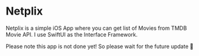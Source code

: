 # Netplix

Netplix is a simple iOS App where you can get list of Movies from TMDB Movie API. 
I use SwiftUI as the Interface Framework. 

Please note this app is not done yet! So please wait for the future update 🙌
